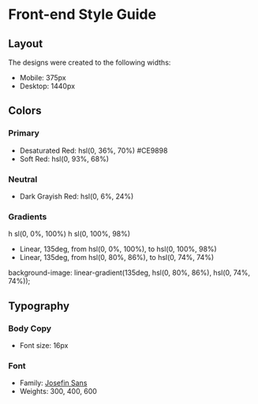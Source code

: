 # Front-end Style Guide

## Layout

The designs were created to the following widths:

- Mobile: 375px
- Desktop: 1440px

## Colors

### Primary

- Desaturated Red: hsl(0, 36%, 70%) #CE9898
- Soft Red: hsl(0, 93%, 68%)

### Neutral

- Dark Grayish Red: hsl(0, 6%, 24%)

### Gradients

h sl(0, 0%, 100%) h sl(0, 100%, 98%)

- Linear, 135deg, from hsl(0, 0%, 100%), to hsl(0, 100%, 98%)
- Linear, 135deg, from hsl(0, 80%, 86%), to hsl(0, 74%, 74%)

background-image: linear-gradient(135deg, hsl(0, 80%, 86%), hsl(0, 74%, 74%));

## Typography

### Body Copy

- Font size: 16px

### Font

- Family: [Josefin Sans](https://fonts.google.com/specimen/Josefin+Sans)
- Weights: 300, 400, 600

